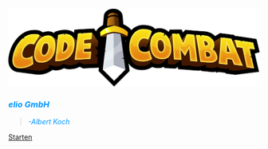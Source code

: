![Alt text](CodeCombat-Logo.png)
### <span style="color: #0096FF">***elio GmbH***




><span style="color: #0096FF">*-Albert Koch*


[Starten](#docsify)


